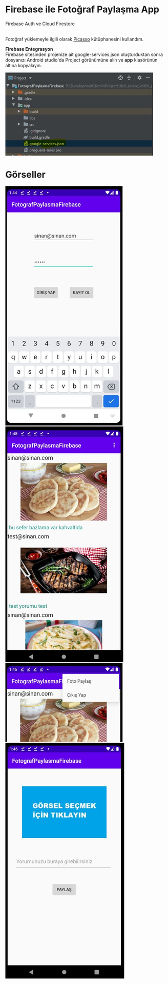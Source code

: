 # Firebase ile Fotoğraf Paylaşma App
Firebase Auth ve Cloud Firestore
<br><br>

Fotoğraf yüklemeyle ilgili olarak <a href="https://github.com/square/picasso">Picasso</a> kütüphanesini kullandım. 

<b>Firebase Entegrasyon</b>
<br>
Firebase sitesinden projenize ait google-services.json oluşturduktan sonra dosyanızı Android studio'da Project görünümüne alın ve <b>app</b> klasörünün altına kopyalayın.

<img src="https://github.com/sinanercetin/FotografPaylasmaFirebase/blob/master/images/firebase_entegrasyon.JPG">
<br>

# Görseller
<img src="https://github.com/sinanercetin/FotografPaylasmaFirebase/blob/master/images/giris_jpg.JPG">
<img src="https://github.com/sinanercetin/FotografPaylasmaFirebase/blob/master/images/akis_ekrani.jpg">
<img src="https://github.com/sinanercetin/FotografPaylasmaFirebase/blob/master/images/menu.JPG">
<img src="https://github.com/sinanercetin/FotografPaylasmaFirebase/blob/master/images/paylasim_ekrani.JPG">






